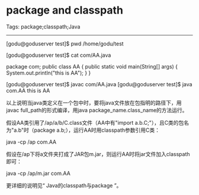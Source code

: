 # package and classpath
Tags: package;classpath;Java

------

[godu@goduserver test]$ pwd 
/home/godu/test

[godu@goduserver test]$ cat com/AA.java

package com; 
public class AA { 
 public static void main(String[] args) { 
  System.out.println("this is AA"); 
 } 
}

[godu@goduserver test]$ javac com/AA.java 
[godu@goduserver test]$ java com.AA 
this is AA

 

以上说明当java类定义在一个包中时，要将java文件放在包指明的路径下，用javac full_path的形式编译，用java package_name.class_name的方法运行。

 

假设AA类引用了/ap/a/b/C.class文件（AA中有"import a.b.C;"），且C类的包名为"a.b"时（package a.b;），运行AA时用classpath参数引用C类：

java -cp /ap com.AA

假设在/ap下将a文件夹打成了JAR包m.jar，则运行AA时将jar文件加入classpath即可：

java -cp /ap/m.jar com.AA

更详细的说明见“ Java的classpath与package ”。